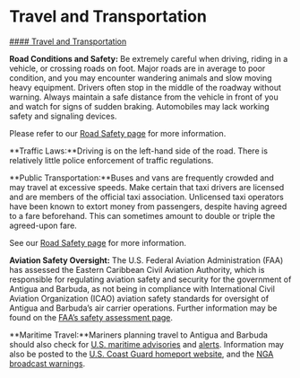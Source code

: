 # Travel and Transportation

[#### Travel and Transportation](javascript:void(0); "Travel and Transportation")

**Road Conditions and Safety:** Be extremely careful when driving, riding in a vehicle, or crossing roads on foot. Major roads are in average to poor condition, and you may encounter wandering animals and slow moving heavy equipment. Drivers often stop in the middle of the roadway without warning. Always maintain a safe distance from the vehicle in front of you and watch for signs of sudden braking. Automobiles may lack working safety and signaling devices.  
  
Please refer to our [Road Safety page](https://travel.state.gov/content/travel/en/international-travel/before-you-go/other-legal/driving-and-road-safety.html) for more information.

**Traffic Laws:**Driving is on the left-hand side of the road. There is relatively little police enforcement of traffic regulations.  
  
**Public Transportation:**Buses and vans are frequently crowded and may travel at excessive speeds. Make certain that taxi drivers are licensed and are members of the official taxi association. Unlicensed taxi operators have been known to extort money from passengers, despite having agreed to a fare beforehand. This can sometimes amount to double or triple the agreed-upon fare.

See our [Road Safety page](https://travel.state.gov/content/travel/en/international-travel/before-you-go/other-legal/driving-and-road-safety.html) for more information.  
  
**Aviation Safety Oversight:** The U.S. Federal Aviation Administration (FAA) has assessed the Eastern Caribbean Civil Aviation Authority, which is responsible for regulating aviation safety and security for the government of Antigua and Barbuda, as not being in compliance with International Civil Aviation Organization (ICAO) aviation safety standards for oversight of Antigua and Barbuda’s air carrier operations. Further information may be found on the [FAA’s safety assessment page](https://www.faa.gov/about/initiatives/iasa).

**Maritime Travel:**Mariners planning travel to Antigua and Barbuda should also check for [U.S. maritime advisories](https://www.maritime.dot.gov/msci-advisories) and [alerts](https://www.maritime.dot.gov/msci-alerts). Information may also be posted to the [U.S. Coast Guard homeport website](https://homeport.uscg.mil/), and the [NGA broadcast warning](https://msi.nga.mil/NGAPortal/MSI.portal;jsessionid=ZH8vhpMLsRlhyYmGhsQmq712yBFWrSvYnnNWfPFbZHtddspH3KzQ!863626413!-1887722738?_nfpb=true&_st=&_pageLabel=msi_portal_page_63)[s](https://msi.nga.mil/NGAPortal/MSI.portal;jsessionid=ZH8vhpMLsRlhyYmGhsQmq712yBFWrSvYnnNWfPFbZHtddspH3KzQ!863626413!-1887722738?_nfpb=true&_st=&_pageLabel=msi_portal_page_63).